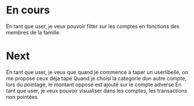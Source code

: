 # En cours
En tant que user, je veux pouvoir filter sur les comptes en fonctions des membres de la famille

# Next

En tant que user, je veux que quand je commence à taper un userlibelle, on me propose ceux déja tapé
Quand je choisi la categorie dun autre compte, lors du pointage, le montant opposé est ajouté sur le compte adverse
En tant que user, je veux pouvoir visualiser dans les comptes, les transactions non pointées